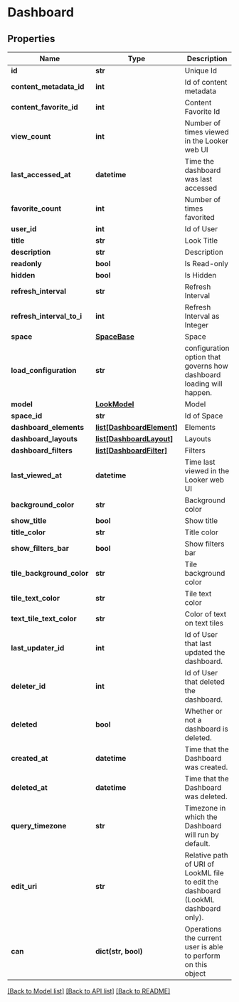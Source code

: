 # Dashboard

## Properties
Name | Type | Description | Notes
------------ | ------------- | ------------- | -------------
**id** | **str** | Unique Id | [optional] 
**content_metadata_id** | **int** | Id of content metadata | [optional] 
**content_favorite_id** | **int** | Content Favorite Id | [optional] 
**view_count** | **int** | Number of times viewed in the Looker web UI | [optional] 
**last_accessed_at** | **datetime** | Time the dashboard was last accessed | [optional] 
**favorite_count** | **int** | Number of times favorited | [optional] 
**user_id** | **int** | Id of User | [optional] 
**title** | **str** | Look Title | [optional] 
**description** | **str** | Description | [optional] 
**readonly** | **bool** | Is Read-only | [optional] 
**hidden** | **bool** | Is Hidden | [optional] 
**refresh_interval** | **str** | Refresh Interval | [optional] 
**refresh_interval_to_i** | **int** | Refresh Interval as Integer | [optional] 
**space** | [**SpaceBase**](SpaceBase.md) | Space | [optional] 
**load_configuration** | **str** | configuration option that governs how dashboard loading will happen. | [optional] 
**model** | [**LookModel**](LookModel.md) | Model | [optional] 
**space_id** | **str** | Id of Space | [optional] 
**dashboard_elements** | [**list[DashboardElement]**](DashboardElement.md) | Elements | [optional] 
**dashboard_layouts** | [**list[DashboardLayout]**](DashboardLayout.md) | Layouts | [optional] 
**dashboard_filters** | [**list[DashboardFilter]**](DashboardFilter.md) | Filters | [optional] 
**last_viewed_at** | **datetime** | Time last viewed in the Looker web UI | [optional] 
**background_color** | **str** | Background color | [optional] 
**show_title** | **bool** | Show title | [optional] 
**title_color** | **str** | Title color | [optional] 
**show_filters_bar** | **bool** | Show filters bar | [optional] 
**tile_background_color** | **str** | Tile background color | [optional] 
**tile_text_color** | **str** | Tile text color | [optional] 
**text_tile_text_color** | **str** | Color of text on text tiles | [optional] 
**last_updater_id** | **int** | Id of User that last updated the dashboard. | [optional] 
**deleter_id** | **int** | Id of User that deleted the dashboard. | [optional] 
**deleted** | **bool** | Whether or not a dashboard is deleted. | [optional] 
**created_at** | **datetime** | Time that the Dashboard was created. | [optional] 
**deleted_at** | **datetime** | Time that the Dashboard was deleted. | [optional] 
**query_timezone** | **str** | Timezone in which the Dashboard will run by default. | [optional] 
**edit_uri** | **str** | Relative path of URI of LookML file to edit the dashboard (LookML dashboard only). | [optional] 
**can** | **dict(str, bool)** | Operations the current user is able to perform on this object | [optional] 

[[Back to Model list]](../README.md#documentation-for-models) [[Back to API list]](../README.md#documentation-for-api-endpoints) [[Back to README]](../README.md)



